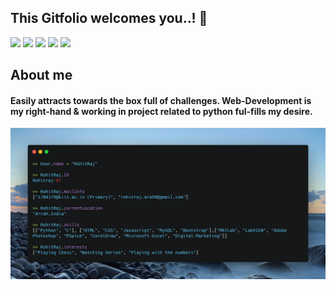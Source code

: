 ## This Gitfolio welcomes you..! 🙏
[![](https://img.shields.io/badge/Linkedin-Rohitraj07-blue?logo=Linkedin&logoColor=blue&labelColor=black)](https://www.linkedin.com/in/rohitraj07)
[![](https://img.shields.io/badge/Gmail-1704379%40kiit.ac.in-red?logo=Gmail&logoColor=Red&labelColor=black)](mailto:1704379@kiit.ac.in)
[![](https://img.shields.io/badge/Instagram-Regent____Rohit-ff69b4?logo=Instagram&logoColor=ff69b4&labelColor=black&target=_blank)](https://www.instagram.com/regent__rohit/)
[![](https://img.shields.io/badge/Telegram-Rohitraj__07-blue?logo=Telegram&logoColor=blue&labelColor=black)](https://t.me/Rohitraj_07)
[![](https://img.shields.io/badge/HackerRank-Rohitraj__07-brightgreen?logo=HackerRank&logoColor=Green&labelColor=black)](https://www.hackerrank.com/Rohitraj_07)


## About me
#### Easily attracts towards the box full of challenges. Web-Development is my right-hand & working in project related to python ful-fills my desire. 

<!--TO make screenshot of your code, copy below link:  
https://carbon.now.sh/ -->

![](https://github.com/Rohitraj-07/Rohitraj-07/blob/master/Profile.png)







<!--
**Rohitraj-07/Rohitraj-07** is a ✨ _special_ ✨ repository because its `README.md` (this file) appears on your GitHub profile.

Here are some ideas to get you started:

- 🔭 I’m currently working on ...
- 🌱 I’m currently learning ...
- 👯 I’m looking to collaborate on ...
- 🤔 I’m looking for help with ...
- 💬 Ask me about ...
- 📫 How to reach me: ...
- 😄 Pronouns: ...
- ⚡ Fun fact: ... -->
